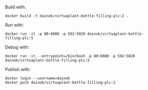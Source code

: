 Build with:

```
docker build -t dainok/virtuaplant-bottle-filling-plc:2 .
```

Run with:

```
docker run -it -p 80:6080 -p 502:5020 dainok/virtuaplant-bottle-filling-plc:5
```

Debug with:

```
docker run -it --entrypoint=/bin/bash -p 80:6080 -p 502:5020 dainok/virtuaplant-bottle-filling-plc:5
```

Publish with:

```
docker login --username=dainok
docker push dainok/virtuaplant-bottle-filling-plc:2
```
